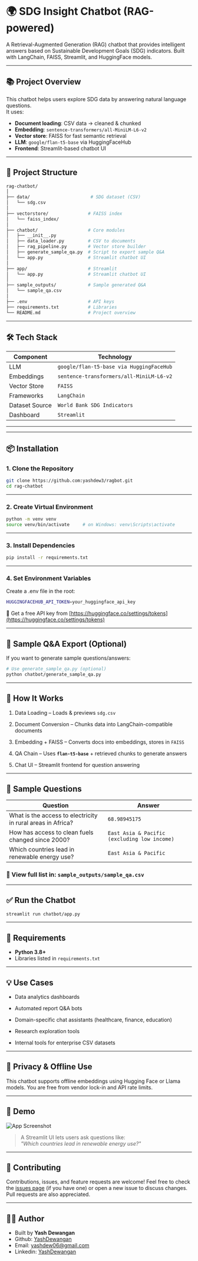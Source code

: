 # 🌍 SDG Insight Chatbot (RAG-powered)

A Retrieval-Augmented Generation (RAG) chatbot that provides intelligent answers based on Sustainable Development Goals (SDG) indicators. Built with LangChain, FAISS, Streamlit, and HuggingFace models.


---

## 📚 Project Overview

This chatbot helps users explore SDG data by answering natural language questions.  
It uses:

- **Document loading**: CSV data → cleaned & chunked
- **Embedding**: `sentence-transformers/all-MiniLM-L6-v2` 
- **Vector store**: FAISS for fast semantic retrieval
- **LLM**: `google/flan-t5-base` via HuggingFaceHub 
- **Frontend**: Streamlit-based chatbot UI

---

## 📁 Project Structure

```bash
rag-chatbot/
│
├── data/                       # SDG dataset (CSV)
│   └── sdg.csv
│
├── vectorstore/               # FAISS index
│   └── faiss_index/
│
├── chatbot/                   # Core modules
│   ├── __init__.py
│   ├── data_loader.py         # CSV to documents
│   ├── rag_pipeline.py        # Vector store builder
│   ├── generate_sample_qa.py  # Script to export sample Q&A
│   └── app.py                 # Streamlit chatbot UI
│
├── app/                       # Streamlit
│   └── app.py                 # Streamlit chatbot UI
│
├── sample_outputs/            # Sample generated Q&A
│   └── sample_qa.csv
│
├── .env                       # API keys
├── requirements.txt           # Libraries
└── README.md                  # Project overview

```

---

## 🛠️ Tech Stack


| Component         | Technology                                |
| ----------------- | ------------------------                  |
| LLM               | `google/flan-t5-base via HuggingFaceHub`  |
| Embeddings        | `sentence-transformers/all-MiniLM-L6-v2`  |
| Vector Store      | `FAISS`                                   |
| Frameworks        | `LangChain`                               |
| Dataset Source    | `World Bank SDG Indicators`              |
| Dashboard         | `Streamlit`                               |

---

---
## 📦 Installation

### 1. Clone the Repository
```bash
git clone https://github.com:yashdew3/ragbot.git
cd rag-chatbot

```

---
### 2. Create Virtual Environment
```bash
python -m venv venv
source venv/bin/activate     # on Windows: venv\Scripts\activate
```

---
### 3. Install Dependencies
```bash
pip install -r requirements.txt
```
---
### 4. Set Environment Variables
Create a .env file in the root:
```bash
HUGGINGFACEHUB_API_TOKEN=your_huggingface_api_key
```
🔑 Get a free API key from [https://huggingface.co/settings/tokens](https://huggingface.co/settings/tokens)

---
## 🧪 Sample Q&A Export (Optional)
If you want to generate sample questions/answers:
```bash
# Use generate_sample_qa.py (optional)
python chatbot/generate_sample_qa.py
```

---
## 🧠 How It Works

1. Data Loading – Loads & previews `sdg.csv`

2. Document Conversion – Chunks data into LangChain-compatible documents

3. Embedding + FAISS – Converts docs into embeddings, stores in `FAISS`

4. QA Chain – Uses **`flan-t5-base`** + retrieved chunks to generate answers

5. Chat UI – Streamlit frontend for question answering

---


## 💬 Sample Questions

| Question                                                    | Answer    |
| ----------------------------------------------------------- | --------- |
| What is the access to electricity in rural areas in Africa? | `68.98945175`                               |
| How has access to clean fuels changed since 2000?           | `East Asia & Pacific (excluding low income)`|
| Which countries lead in renewable energy use?               | `East Asia & Pacific`                       |


### 📂 View full list in: `sample_outputs/sample_qa.csv`
---

## ✅ Run the Chatbot

```bash
streamlit run chatbot/app.py
```

---
## 📩 Requirements

- **Python 3.8+**
- Libraries listed in `requirements.txt`

---

## 💡 Use Cases

- Data analytics dashboards

- Automated report Q&A bots

- Domain-specific chat assistants (healthcare, finance, education)

- Research exploration tools

- Internal tools for enterprise CSV datasets

---

## 🔐 Privacy & Offline Use
This chatbot supports offline embeddings using Hugging Face or Llama models. You are free from vendor lock-in and API rate limits.



---
## 🚀 Demo

![App Screenshot](https://github.com/yashdew3/ragbot/blob/main/sample_outputs/screenshot.png)
> A Streamlit UI lets users ask questions like:  
> _"Which countries lead in renewable energy use?"_

---

## 🤝 Contributing
Contributions, issues, and feature requests are welcome! Feel free to check the [issues page](https://github.com/yashdew3/ragbot/issues) (if you have one) or open a new issue to discuss changes. Pull requests are also appreciated.

---

## 🧑‍💻 Author

- Built by **Yash Dewangan**
- Github: [YashDewangan](https://github.com/yashdew3)
- Email: [yashdew06@gmail.com](mailto:yashdew06@gmail.com)
- Linkedin: [YashDewangan](https://www.linkedin.com/in/yash-dewangan/)